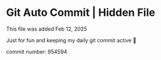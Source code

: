 # Git Auto Commit | Hidden File

This file was added Feb 12, 2025

Just for fun and keeping my daily git commit active 🤪

commit number: 954594

